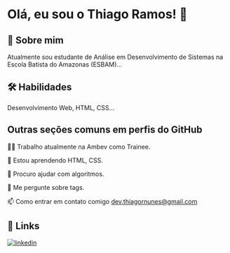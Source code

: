 
# Olá, eu sou o Thiago Ramos! 👋


## 🚀 Sobre mim
Atualmente sou estudante de Análise em Desenvolvimento de Sistemas na Escola Batista do Amazonas (ESBAM)...


## 🛠 Habilidades
Desenvolvimento Web, HTML, CSS...


## Outras seções comuns em perfis do GitHub
👩‍💻 Trabalho atualmente na Ambev como Trainee.

🧠 Estou aprendendo HTML, CSS.

🤔 Procuro ajudar com algoritmos.

💬 Me pergunte sobre tags.

📫 Como entrar em contato comigo dev.thiagornunes@gmail.com


## 🔗 Links
[![linkedin](https://img.shields.io/badge/linkedin-0A66C2?style=for-the-badge&logo=linkedin&logoColor=white)](www.linkedin.com/in/dev-thiagornunes)
